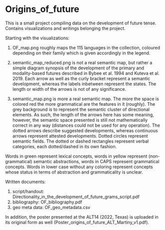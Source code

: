 # Origins_of_future
This is a small project compiling data on the development of future tense. Contains visualizations and writings belonging the project.

Starting with the visualizations:

1) OF_map.png roughly maps the 115 languages in the collection, coloured depending on their family which is given accordingly in the legend.

2) semantic_map_reduced.png is not a real semantic map, but rather a simple diagram synopsis of the development of the primary and modality-based futures described in Bybee et al. 1994 and Kuteva et al. 2019.
Each arrow as well as the curly bracket represent a semantic development, whereas the labels inbetween represent the states. The length or width of the arrows is not of any significance.

3) semantic_map.png is more a real semantic map. The more the space is colored red the more grammatical are the features in it (roughly). The grey background is to represent the semantic cluster of directional elements.
As such, the length of the arrows here has some meaning, however, the semantic space presented is still not mathematically correct in any way (distances could not be used for any operation).
The dotted arrows describe suggested developments, whereas continuous arrows represent attested developments.
Dotted circles represent semantic fields.
The dotted or dashed rectangles represent verbal categories, each dotted/dashed in its own fashion.

Words in green represent lexical concepts, words in yellow represent (non-grammatical) semantic abstractions, words in CAPS represent grammatical concepts. Words in lower case without any coloring represent concepts whose status in terms of abstraction and grammaticality is unclear.


Written documents:

1) script/handout: Directionality_in_the_development_of_future_grams_script.pdf
2) bibliography: OF_bibliography.pdf
3) geo meta data: OF_geo_metadata.csv

In addition, the poster presented at the ALT14 (2022, Texas) is uploaded in its original form as well (Poster_origins_of_future_ALT_Martiny_v1.pdf).
